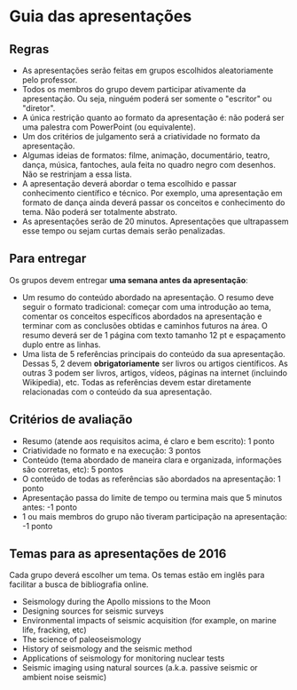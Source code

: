 # Guia das apresentações

## Regras

* As apresentações serão feitas em grupos escolhidos aleatoriamente pelo
  professor.
* Todos os membros do grupo devem participar ativamente da apresentação. Ou
  seja, ninguém poderá ser somente o "escritor" ou "diretor".
* A única restrição quanto ao formato da apresentação é: não poderá ser uma
  palestra com PowerPoint (ou equivalente).
* Um dos critérios de julgamento será a criatividade no formato da
  apresentação.
* Algumas ideias de formatos: filme, animação, documentário, teatro, dança,
  música, fantoches, aula feita no quadro negro com desenhos. Não se restrinjam
  a essa lista.
* A apresentação deverá abordar o tema escolhido e passar conhecimento
  científico e técnico. Por exemplo, uma apresentação em formato de dança ainda
  deverá passar os conceitos e conhecimento do tema. Não poderá ser totalmente
  abstrato.
* As apresentações serão de 20 minutos. Apresentações que ultrapassem esse
  tempo ou sejam curtas demais serão penalizadas.


## Para entregar

Os grupos devem entregar **uma semana antes da apresentação**:

* Um resumo do conteúdo abordado na apresentação. O resumo deve seguir o
  formato tradicional: começar com uma introdução ao tema, comentar os conceitos
  específicos abordados na apresentação e terminar com as conclusões obtidas e
  caminhos futuros na área. O resumo deverá ser de 1 página com texto tamanho
  12 pt e espaçamento duplo entre as linhas.
* Uma lista de 5 referências principais do conteúdo da sua apresentação.
  Dessas 5, 2 devem **obrigatoriamente** ser livros ou artigos científicos. As
  outras 3 podem ser livros, artigos, vídeos, páginas na internet (incluindo
  Wikipedia), etc. Todas as referências devem estar diretamente relacionadas
  com o conteúdo da sua apresentação.


## Critérios de avaliação

* Resumo (atende aos requisitos acima, é claro e bem escrito): 1 ponto
* Criatividade no formato e na execução: 3 pontos
* Conteúdo (tema abordado de maneira clara e organizada, informações são
  corretas, etc): 5 pontos
* O conteúdo de todas as referências são abordados na apresentação: 1 ponto
* Apresentação passa do limite de tempo ou termina mais que 5 minutos antes: -1 ponto
* 1 ou mais membros do grupo não tiveram participação na apresentação: -1 ponto


## Temas para as apresentações de 2016

Cada grupo deverá escolher um tema. Os temas estão em inglês para facilitar a
busca de bibliografia online.

* Seismology during the Apollo missions to the Moon
* Designing sources for seismic surveys
* Environmental impacts of seismic acquisition (for example, on marine life, fracking, etc)
* The science of paleoseismology
* History of seismology and the seismic method
* Applications of seismology for monitoring nuclear tests
* Seismic imaging using natural sources (a.k.a. passive seismic or ambient
  noise seismic)
